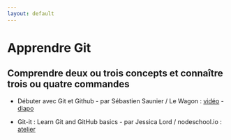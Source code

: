 ```yaml
---
layout: default
---
```



# Apprendre Git

## Comprendre deux ou trois concepts et connaître trois ou quatre commandes

+ Débuter avec Git et Github - par Sébastien Saunier / Le Wagon : [vidéo](https://www.youtube.com/watch?v=V6Zo68uQPqE) - [diapo](http://sebastien.saunier.me/git-intro/#/)

+ Git-it : Learn Git and GitHub basics - par Jessica Lord / nodeschool.io : [atelier](https://github.com/jlord/git-it)


